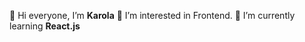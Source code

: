 👋 Hi everyone, I’m <b>Karola</b>
👀 I’m interested in Frontend. 
🌱 I’m currently learning <b>React.js</b>

